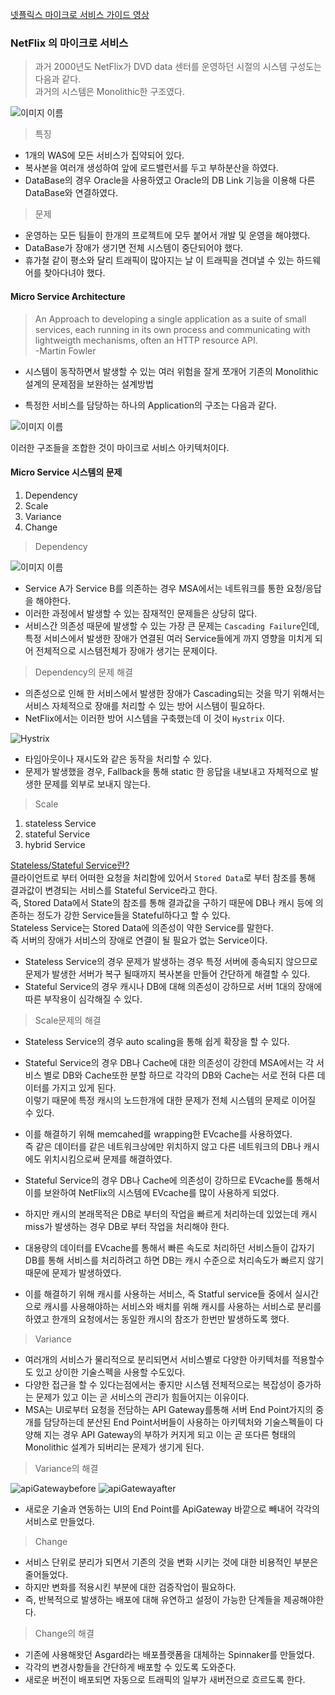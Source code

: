 [넷플릭스 마이크로 서비스 가이드 영상](https://www.youtube.com/watch?v=OczG5FQIcXw&feature=youtu.be)
### NetFlix 의 마이크로 서비스
> 과거 2000년도 NetFlix가 DVD data 센터를 운영하던 시절의 시스템 구성도는 다음과 같다.   
> 과거의 시스템은 Monolithic한 구조였다.    

![이미지 이름]()

> 특징

- 1개의 WAS에 모든 서비스가 집약되어 있다.   
- 복사본을 여러개 생성하여 앞에 로드밸런서를 두고 부하분산을 하였다.
- DataBase의 경우 Oracle을 사용하였고 Oracle의 DB Link 기능을 이용해
다른 DataBase와 연결하였다.

>문제

- 운영하는 모든 팀들이 한개의 프로젝트에 모두 붙어서 개발 및 운영을 해야했다.
- DataBase가 장애가 생기면 전체 시스템이 중단되어야 했다.   
- 휴가철 같이 평소와 달리 트래픽이 많아지는 날 이 트래픽을 견뎌낼 수 있는 하드웨어를 찾아다녀야 했다.

#### Micro Service Architecture
> An Approach to developing a single application as a suite of small services, each running in its own process and communicating with lightweigth mechanisms, often an HTTP resource API.   
-Martin Fowler   

- 시스템이 동작하면서 발생할 수 있는 여러 위험을 잘게 쪼개어 기존의 Monolithic 설계의 문제점을 보완하는 설계방법

- 특정한 서비스를 담당하는 하나의 Application의 구조는 다음과 같다.

![이미지 이름]()   

이러한 구조들을 조합한 것이 마이크로 서비스 아키텍처이다.   

#### Micro Service 시스템의 문제
1. Dependency
2. Scale
3. Variance
4. Change

> Dependency

![이미지 이름]()

- Service A가 Service B를 의존하는 경우 MSA에서는 네트워크를 통한 요청/응답을 해야한다.
- 이러한 과정에서 발생할 수 있는 잠재적인 문제들은 상당히 많다.   
- 서비스간 의존성 때문에 발생할 수 있는 가장 큰 문제는 `Cascading Failure`인데, 특정 서비스에서 발생한 장애가 연결된 여러 Service들에게 까지 영향을 미치게 되어 전체적으로 시스템전체가 장애가 생기는 문제이다.   

> Dependency의 문제 해결

- 의존성으로 인해 한 서비스에서 발생한 장애가 Cascading되는 것을 막기 위해서는 서비스 자체적으로 장애를 처리할 수 있는 방어 시스템이 필요하다.   
- NetFlix에서는 이러한 방어 시스템을 구축했는데 이 것이 `Hystrix` 이다.

![Hystrix]()

- 타임아웃이나 재시도와 같은 동작을 처리할 수 있다.   
- 문제가 발생했을 경우, Fallback을 통해 static 한 응답을 내보내고 자체적으로 발생한 문제를 외부로 보내지 않는다.  

> Scale   
1. stateless Service
2. stateful Service
3. hybrid Service  


[Stateless/Stateful Service란?](https://nordicapis.com/defining-stateful-vs-stateless-web-services/)   
클라이언트로 부터 어떠한 요청을 처리함에 있어서 `Stored Data`로 부터 참조를 통해 결과값이 변경되는 서비스를 Stateful Service라고 한다.   
즉, Stored Data에서 State의 참조를 통해 결과값을 구하기 때문에 DB나 캐시 등에 의존하는 정도가 강한 Service들을 Stateful하다고 할 수 있다.    
Stateless Service는 Stored Data에 의존성이 약한 Service를 말한다.   
즉 서버의 장애가 서비스의 장애로 연결이 될 필요가 없는 Service이다.   

- Stateless Service의 경우 문제가 발생하는 경우 특정 서버에 종속되지 않으므로 문제가 발생한 서버가 복구 될때까지 복사본을 만들어 간단하게 해결할 수 있다.   
- Stateful Service의 경우 캐시나 DB에 대해 의존성이 강하므로 서버 1대의 장애에 따른 부작용이 심각해질 수 있다.

> Scale문제의 해결

- Stateless Service의 경우 auto scaling을 통해 쉽게 확장을 할 수 있다.
- Stateful Service의 경우 DB나 Cache에 대한 의존성이 강한데 MSA에서는 각 서비스 별로 DB와 Cache또한 분할 하므로 각각의 DB와 Cache는 서로 전혀 다른 데이터를 가지고 있게 된다.   
 이렇기 때문에 특정 캐시의 노드한개에 대한 문제가 전체 시스템의 문제로 이어질 수 있다.
 - 이를 해결하기 위해 memcahed를 wrapping한 EVcache를 사용하였다.   
 즉 같은 데이터를 같은 네트워크상에만 위치하지 않고 다른 네트워크의 DB나 캐시에도 위치시킴으로써 문제를 해결하였다.    

 - Stateful Service의 경우 DB나 Cache에 의존성이 강하므로 EVcache를 통해서 이를 보완하여 NetFlix의 시스템에 EVcache를 많이 사용하게 되었다.  
 - 하지만 캐시의 본래목적은 DB로 부터의 작업을 빠르게 처리하는데 있었는데
 캐시 miss가 발생하는 경우 DB로 부터 작업을 처리해야 한다.   
 - 대용량의 데이터를 EVcache를 통해서 빠른 속도로 처리하던 서비스들이 갑자기 DB를 통해 서비스를 처리하려고 하면 DB는 캐시 수준으로 처리속도가 빠르지 않기 때문에 문제가 발생하였다.   
 - 이를 해결하기 위해 캐시를 사용하는 서비스, 즉 Statful service들 중에서  실시간으로 캐시를 사용해야하는 서비스와 배치를 위해 캐시를 사용하는 서비스로 분리를 하였고 한개의 요청에서는 동일한 캐시의 참조가 한번만 발생하도록 했다.

 > Variance

 - 여러개의 서비스가 물리적으로 분리되면서 서비스별로 다양한 아키텍처를 적용할수도 있고 상이한 기술스펙을 사용할 수도있다.
 - 다양한 접근을 할 수 있다는점에서는 좋지만 시스템 전체적으로는 복잡성이 증가하는 문제가 있고 이는 곧 서비스의 관리가 힘들어지는 이유이다.   
 - MSA는 UI로부터 요청을 전담하는 API Gateway를통해 서버 End Point가지의 중개를 담당하는데 분산된 End Point서버들이 사용하는 아키텍처와 기술스펙들이 다양해 지는 경우 API Gateway의 부하가 커지게 되고 이는 곧 또다른 형태의 Monolithic 설계가 되버리는 문제가 생기게 된다.   

 > Variance의 해결

 ![apiGatewaybefore]() ![apiGatewayafter]()

 - 새로운 기술과 연동하는 UI의 End Point를 ApiGateway 바깥으로 빼내어 각각의 서비스로 만들었다.


> Change

- 서비스 단위로 분리가 되면서 기존의 것을 변화 시키는 것에 대한 비용적인 부분은 줄어들었다.
- 하지만 변화를 적용시킨 부분에 대한 검증작업이 필요하다.   
- 즉, 반복적으로 발생하는 배포에 대해 유연하고 설정이 가능한 단계들을 제공해야한다.   

> Change의 해결

- 기존에 사용해왓던 Asgard라는 배포플랫폼을 대체하는 Spinnaker를 만들었다.
- 각각의 변경사항들을 간단하게 배포할 수 있도록 도와준다.   
- 새로운 버전이 배포되면 자동으로 트래픽의 일부가 새버전으로 흐르도록 한다.   
